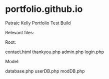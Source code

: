 # portfolio.github.io

Patraic Kelly Portfolio Test Build

Relevant files:

Root:

contact.html  thankyou.php  admin.php login.php

Model:

database.php  userDB.php  modDB.php
